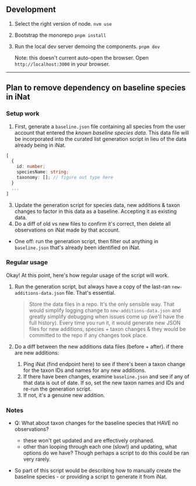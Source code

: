 ## Development

1. Select the right version of node.
   `nvm use`

2. Bootstrap the monorepo
   `pnpm install`

3. Run the local dev server demoing the components.
   `pnpm dev`

   Note: this doesn't current auto-open the browser. Open `http://localhost:3000` in your browser.

---

## Plan to remove dependency on baseline species in iNat

### Setup work

1. First, generate a `baseline.json` file containing all species from the user account that entered the _known baseline species data_. This data file will be incorporated into the curated list generation script in lieu of the data already being in iNat.

```typescript
[
  {
    id: number;
    speciesName: string;
    taxonomy: []; // figure out type here
  }
  ...
]
```

3. Update the generation script for species data, new additions & taxon changes to factor in this data as a baseline. Accepting it as existing data.
4. Do a diff of old vs new files to confirm it's correct, then delete all observations on iNat made by that account.

- One off: run the generation script, then filter out anything in `baseline.json` that's already been identified on iNat.

### Regular usage

Okay! At this point, here's how regular usage of the script will work.

1. Run the generation script, but always have a copy of the last-ran `new-additions-data.json` file. That's essential.

   > Store the data files in a repo. It's the only sensible way. That would simplify logging change to `new-additions-data.json` and greatly simplify debugging when issues come up (we'll have the full history). Every time you run it, it would generate new JSON files for new additions, species + taxon changes & they would be committed to the repo if any changes took place.

2. Do a diff between the new additions data files (before + after). if there are new additions:
   1. Ping iNat (find endpoint here) to see if there's been a taxon change for the taxon IDs and names for any new additions.
   2. If there have been changes, examine `baseline.json` and see if any of that data is out of date. If so, set the new taxon names and IDs and re-run the generation script.
   3. If not, it's a genuine new addition.

### Notes

- Q: What about taxon changes for the baseline species that HAVE no observations?

  - these won't get updated and are effectively orphaned.
  - other than looping through each one (slow!) and updating, what options do we have? Though perhaps a script to do this could be ran very rarely.

- So part of this script would be describing how to manually create the baseline species - or providing a script to generate it from iNat.
